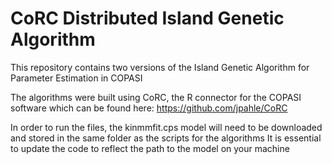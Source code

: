 # CoRC Distributed Island Genetic Algorithm
This repository contains two versions of the Island Genetic Algorithm for Parameter Estimation in COPASI

The algorithms were built using CoRC, the R connector for the COPASI software which can be found here:
https://github.com/jpahle/CoRC

In order to run the files, the kinmmfit.cps model will need to be downloaded and stored in the same folder as the scripts for the algorithms
It is essential to update the code to reflect the path to the model on your machine
